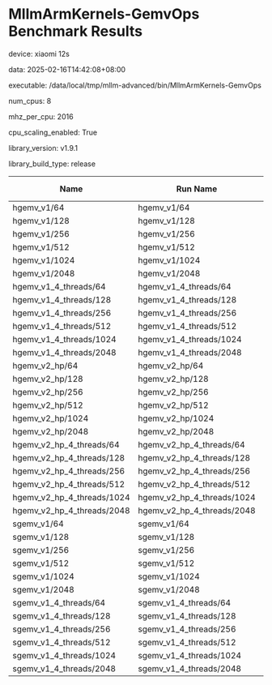 # MllmArmKernels-GemvOps Benchmark Results

device: xiaomi 12s

data: 2025-02-16T14:42:08+08:00

executable: /data/local/tmp/mllm-advanced/bin/MllmArmKernels-GemvOps

num_cpus: 8

mhz_per_cpu: 2016

cpu_scaling_enabled: True

library_version: v1.9.1

library_build_type: release

| Name | Run Name | Run Type | Iterations | Real Time | CPU Time | Time Unit |
| --- | --- | --- | --- | --- | --- | --- |
| hgemv_v1/64 | hgemv_v1/64 | iteration | 2780686 | 251.96931693546975 | 250.27570031280055 | ns |
| hgemv_v1/128 | hgemv_v1/128 | iteration | 259787 | 2724.6463756285575 | 2706.757913213518 | ns |
| hgemv_v1/256 | hgemv_v1/256 | iteration | 74061 | 9397.668529847288 | 9332.190397105089 | ns |
| hgemv_v1/512 | hgemv_v1/512 | iteration | 24115 | 29059.018412183585 | 28843.430437487044 | ns |
| hgemv_v1/1024 | hgemv_v1/1024 | iteration | 7768 | 90997.63581777677 | 90362.65357878472 | ns |
| hgemv_v1/2048 | hgemv_v1/2048 | iteration | 1613 | 436421.36142159 | 433590.805951643 | ns |
| hgemv_v1_4_threads/64 | hgemv_v1_4_threads/64 | iteration | 102352 | 7219.574761619753 | 7189.201803579802 | ns |
| hgemv_v1_4_threads/128 | hgemv_v1_4_threads/128 | iteration | 54500 | 12615.380348389917 | 12568.00952293578 | ns |
| hgemv_v1_4_threads/256 | hgemv_v1_4_threads/256 | iteration | 35307 | 19401.029115431193 | 19327.712125074333 | ns |
| hgemv_v1_4_threads/512 | hgemv_v1_4_threads/512 | iteration | 19320 | 35308.868687298134 | 35185.82329192549 | ns |
| hgemv_v1_4_threads/1024 | hgemv_v1_4_threads/1024 | iteration | 7035 | 88079.66866058529 | 87757.29125799576 | ns |
| hgemv_v1_4_threads/2048 | hgemv_v1_4_threads/2048 | iteration | 2233 | 309394.8025092486 | 308231.98522167455 | ns |
| hgemv_v2_hp/64 | hgemv_v2_hp/64 | iteration | 1583388 | 436.3913147012417 | 433.449012497252 | ns |
| hgemv_v2_hp/128 | hgemv_v2_hp/128 | iteration | 243979 | 2892.2594691112013 | 2872.977223449553 | ns |
| hgemv_v2_hp/256 | hgemv_v2_hp/256 | iteration | 69478 | 10143.085609382468 | 10078.342338581993 | ns |
| hgemv_v2_hp/512 | hgemv_v2_hp/512 | iteration | 19748 | 35547.71105844772 | 35321.20569171563 | ns |
| hgemv_v2_hp/1024 | hgemv_v2_hp/1024 | iteration | 6204 | 116124.1571524473 | 115415.42520954247 | ns |
| hgemv_v2_hp/2048 | hgemv_v2_hp/2048 | iteration | 1328 | 526869.1167153323 | 523468.4442771092 | ns |
| hgemv_v2_hp_4_threads/64 | hgemv_v2_hp_4_threads/64 | iteration | 97246 | 6912.256771581526 | 6886.292906649098 | ns |
| hgemv_v2_hp_4_threads/128 | hgemv_v2_hp_4_threads/128 | iteration | 110149 | 6450.380094283332 | 6422.025084204117 | ns |
| hgemv_v2_hp_4_threads/256 | hgemv_v2_hp_4_threads/256 | iteration | 69819 | 10089.851372114637 | 10046.057892550738 | ns |
| hgemv_v2_hp_4_threads/512 | hgemv_v2_hp_4_threads/512 | iteration | 30377 | 24224.502353428907 | 24119.389340619535 | ns |
| hgemv_v2_hp_4_threads/1024 | hgemv_v2_hp_4_threads/1024 | iteration | 7348 | 94032.91412850484 | 93701.9059608059 | ns |
| hgemv_v2_hp_4_threads/2048 | hgemv_v2_hp_4_threads/2048 | iteration | 1757 | 397772.92601110105 | 396275.82128628326 | ns |
| sgemv_v1/64 | sgemv_v1/64 | iteration | 563133 | 1185.573333492077 | 1177.8322989418157 | ns |
| sgemv_v1/128 | sgemv_v1/128 | iteration | 151755 | 4637.527046901593 | 4603.654937234353 | ns |
| sgemv_v1/256 | sgemv_v1/256 | iteration | 49181 | 14371.735060904564 | 14274.687582603072 | ns |
| sgemv_v1/512 | sgemv_v1/512 | iteration | 14633 | 48877.16333176066 | 48532.13073190733 | ns |
| sgemv_v1/1024 | sgemv_v1/1024 | iteration | 3164 | 222507.39095924483 | 221045.99747155444 | ns |
| sgemv_v1/2048 | sgemv_v1/2048 | iteration | 915 | 762577.64047541 | 757902.0874316933 | ns |
| sgemv_v1_4_threads/64 | sgemv_v1_4_threads/64 | iteration | 90531 | 7436.558338554603 | 7407.769195082342 | ns |
| sgemv_v1_4_threads/128 | sgemv_v1_4_threads/128 | iteration | 60629 | 11626.591993977758 | 11584.022711903526 | ns |
| sgemv_v1_4_threads/256 | sgemv_v1_4_threads/256 | iteration | 32946 | 21282.75086498196 | 21207.710404904945 | ns |
| sgemv_v1_4_threads/512 | sgemv_v1_4_threads/512 | iteration | 15185 | 45205.06802673403 | 45053.788080342456 | ns |
| sgemv_v1_4_threads/1024 | sgemv_v1_4_threads/1024 | iteration | 4496 | 158539.2684542559 | 157956.51979537364 | ns |
| sgemv_v1_4_threads/2048 | sgemv_v1_4_threads/2048 | iteration | 1939 | 360205.59362506145 | 358793.60134089756 | ns |
